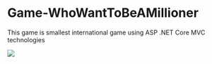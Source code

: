 # Game-WhoWantToBeAMillioner
 This game is smallest international game using ASP .NET Core MVC technologies
 

![](start.gif)
